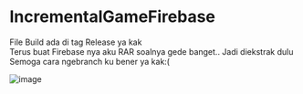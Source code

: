 # IncrementalGameFirebase

File Build ada di tag Release ya kak <br />
Terus buat Firebase nya aku RAR soalnya gede banget.. Jadi diekstrak dulu <br />
Semoga cara ngebranch ku bener ya kak:( <br />

![image](https://user-images.githubusercontent.com/90259954/135755659-343bef70-a316-45ed-8194-af873e76da50.png)
